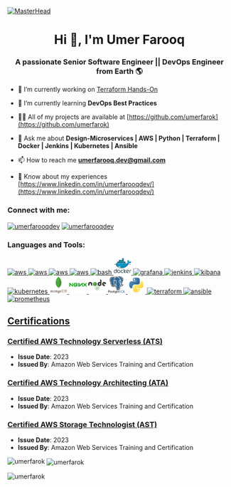 [![MasterHead](https://simplecoding.dev/assets/devops.gif)](https://github.com/umerfarok)
<h1 align="center">Hi 👋, I'm Umer Farooq</h1>
<h3 align="center">A passionate  Senior Software Engineer || DevOps Engineer from Earth 🌎</h3>

- 🔭 I’m currently working on [Terraform Hands-On](https://github.com/umerfarok/maxstore-infrastructure)

- 🌱 I’m currently learning **DevOps Best Practices**

<!-- - 👯 I’m looking to collaborate on [Docker and Kubernetes](https://github.com/umerfarok) -->

- 👨‍💻 All of my projects are available at [https://github.com/umerfarok](https://github.com/umerfarok)

- 💬 Ask me about **Design-Microservices | AWS | Python | Terraform | Docker | Jenkins | Kubernetes | Ansible**

- 📫 How to reach me **umerfarooq.dev@gmail.com**

- 📄 Know about my experiences [https://www.linkedin.com/in/umerfarooqdev/](https://www.linkedin.com/in/umerfarooqdev/)

<h3 align="left">Connect with me:</h3>
<p align="left">
<a href="https://twitter.com/umerfaroqdev" target="blank"><img align="center" src="https://raw.githubusercontent.com/rahuldkjain/github-profile-readme-generator/master/src/images/icons/Social/twitter.svg" alt="umerfarooqdev" height="30" width="40" /></a>
<a href="https://www.linkedin.com/in/umerfarooqdev/" target="blank"><img align="center" src="https://raw.githubusercontent.com/rahuldkjain/github-profile-readme-generator/master/src/images/icons/Social/linked-in-alt.svg" alt="umerfarooqdev" height="30" width="40" /></a>
</p>

<h3 align="left">Languages and Tools:</h3>

<p align="left">
    <a href="https://aws.amazon.com" target="_blank" rel="noreferrer"> 
        <img src="https://toppng.com/uploads/preview/aws-logo-amazon-web-services-ico-11562880403an9a3aaryc.png" alt="aws" width="40" height="40"/>
    </a>
    <a href="#" target="_blank" rel="noreferrer"> 
        <img src="https://www.vectorlogo.zone/logos/reactjs/reactjs-icon.svg" alt="aws" width="40" height="40"/>
    </a>
    <a href="#" target="_blank" rel="noreferrer"> 
        <img src="https://www.vectorlogo.zone/logos/javascript/javascript-vertical.svg" alt="aws" width="40" height="40"/>
    </a>
     <a href="#" target="_blank" rel="noreferrer"> 
        <img src="https://www.vectorlogo.zone/logos/nginx/nginx-icon.svg" alt="aws" width="40" height="40"/>
    </a>
    <a href="https://www.gnu.org/software/bash/" target="_blank" rel="noreferrer">
        <img src="https://www.svgrepo.com/show/353475/bash.svg" alt="bash" width="40" height="40"/>
    </a>
    <a href="https://www.docker.com/" target="_blank" rel="noreferrer">
        <img src="https://raw.githubusercontent.com/devicons/devicon/master/icons/docker/docker-original-wordmark.svg" alt="docker" width="40" height="40"/>
    </a>
    <a href="https://grafana.com" target="_blank" rel="noreferrer">
        <img src="https://www.vectorlogo.zone/logos/grafana/grafana-icon.svg" alt="grafana" width="40" height="40"/>
    </a>
    <a href="https://www.jenkins.io" target="_blank" rel="noreferrer">
        <img src="https://www.vectorlogo.zone/logos/jenkins/jenkins-icon.svg" alt="jenkins" width="40" height="40"/>
    </a>
    <a href="https://www.elastic.co/kibana" target="_blank" rel="noreferrer">
        <img src="https://www.vectorlogo.zone/logos/elasticco_kibana/elasticco_kibana-icon.svg" alt="kibana" width="40" height="40"/>
    </a>
    <a href="https://kubernetes.io" target="_blank" rel="noreferrer">
        <img src="https://www.vectorlogo.zone/logos/kubernetes/kubernetes-icon.svg" alt="kubernetes" width="40" height="40"/>
    </a>
    <a href="https://www.mongodb.com/" target="_blank" rel="noreferrer">
        <img src="https://raw.githubusercontent.com/devicons/devicon/master/icons/mongodb/mongodb-original-wordmark.svg" alt="mongodb" width="40" height="40"/>
    </a>
    <a href="https://www.nginx.com" target="_blank" rel="noreferrer">
        <img src="https://raw.githubusercontent.com/devicons/devicon/master/icons/nginx/nginx-original.svg" alt="nginx" width="40" height="40"/>
    </a>
    <a href="https://nodejs.org" target="_blank" rel="noreferrer">
        <img src="https://raw.githubusercontent.com/devicons/devicon/master/icons/nodejs/nodejs-original-wordmark.svg" alt="nodejs" width="40" height="40"/>
    </a>
    <a href="https://www.postgresql.org" target="_blank" rel="noreferrer">
        <img src="https://raw.githubusercontent.com/devicons/devicon/master/icons/postgresql/postgresql-original-wordmark.svg" alt="postgresql" width="40" height="40"/>
    </a>
    <a href="https://www.python.org" target="_blank" rel="noreferrer">
        <img src="https://raw.githubusercontent.com/devicons/devicon/master/icons/python/python-original.svg" alt="python" width="40" height="40"/>
    </a>
    <a href="https://www.terraform.io/" target="_blank" rel="noreferrer">
        <img src="https://www.svgrepo.com/show/354447/terraform-icon.svg" alt="terraform" width="40" height="40"/>
    </a>
    <a href="https://www.ansible.com/" target="_blank" rel="noreferrer">
        <img src="https://w7.pngwing.com/pngs/243/344/png-transparent-ansible-openshift-red-hat-github-management-sina-weibo-angle-text-trademark.png" alt="ansible" width="40" height="40"/>
    </a>
    <a href="https://prometheus.io/" target="_blank" rel="noreferrer">
        <img src="https://www.iconbolt.com/preview/twitter/elastic-ui-logos/prometheus.svg" alt="prometheus" width="40" height="40"/>
    </a>
</p>

## [Certifications](https://www.credly.com/users/umar-farooq.8710949c)

### [Certified AWS Technology Serverless (ATS)](https://www.credly.com/badges/6404d1b8-a31a-4272-80b1-77fced7392f7/public_url)
- **Issue Date**: 2023
- **Issued By**: Amazon Web Services Training and Certification

### [Certified AWS Technology Architecting (ATA)](https://www.credly.com/badges/3aa47a27-e528-4e52-8681-bf8227cb9615/public_url)
- **Issue Date**: 2023
- **Issued By**: Amazon Web Services Training and Certification

### [Certified AWS Storage Technologist (AST)](https://www.credly.com/earner/earned/badge/372042f6-c00f-41b0-95b6-6196b72811c7)
- **Issue Date**: 2023
- **Issued By**: Amazon Web Services Training and Certification

<p><img align="left" src="https://github-readme-stats.vercel.app/api/top-langs?username=umerfarok&show_icons=true&locale=en&layout=compact" alt="umerfarok" /></p>

<p>&nbsp;<img align="center" src="https://github-readme-stats.vercel.app/api?username=umerfarok&show_icons=true&locale=en" alt="umerfarok" /></p>

<p><img align="center" src="https://github-readme-streak-stats.herokuapp.com/?user=umerfarok&" alt="umerfarok" /></p>
